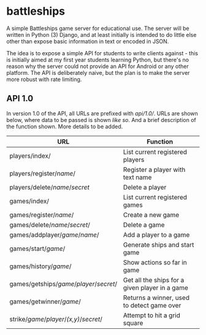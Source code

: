 # battleships

A simple Battleships game server for educational use. The server will be written in Python (3) Django, and at least initially is intended to do little else other than expose basic information in text or encoded in JSON.

The idea is to expose a simple API for students to write clients against - this is initially aimed at my first year students learning Python, but there's no reason why the server could not provide an API for Android or any other platform. The API is deliberately naive, but the plan is to make the server more robust with rate limiting.

## API 1.0

In version 1.0 of the API, all URLs are prefixed with *api/1.0/*. URLs are shown below, where data to be passed is shown _like so_. And a brief description of the function shown. More details to be added.

| URL                                      | Function                                       |
| -----------------------------------------| ---------------------------------------------- |
| players/index/                           | List current registered players                |
| players/register/_name_/                 | Register a player with text name               |
| players/delete/_name_/_secret_           | Delete a player                                |
| games/index/                             | List current registered games                  |
| games/register/_name_/                   | Create a new game                              |
| games/delete/_name_/_secret_/            | Delete a game                                  |
| games/addplayer/_game_/_name_/           | Add a player to a game                         |
| games/start/_game_/                      | Generate ships and start game                  |
| games/history/_game_/                    | Show actions so far in game                    |
| games/getships/_game_/_player_/_secret_/ | Get all the ships for a given player in a game |
| games/getwinner/_game_/                  | Returns a winner, used to detect game over     |
| strike/_game_/_player_/_(x,y)_/_secret_/ | Attempt to hit a grid square                   |
